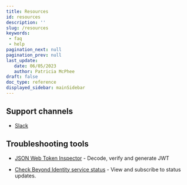 ```yaml
---
title: Resources
id: resources
description: ''
slug: /resources 
keywords: 
 - faq
 - help
pagination_next: null
pagination_prev: null
last_update: 
   date: 06/05/2023
   author: Patricia McPhee
draft: false
doc_type: reference
displayed_sidebar: mainSidebar
---
```




## Support channels
- [Slack](https://join.slack.com/t/byndid/shared_invite/zt-1anns8n83-NQX4JvW7coi9dksADxgeBQ) 




## Troubleshooting tools

- [JSON Web Token Inspector](https://jwt.io/?_gl=1*1etyhvr*rollup_ga*NzYyMjc1NTE5LjE2NzkwNjIyOTk.*rollup_ga_F1G3E656YZ*MTY4MjM3MDI4Ni4xNS4xLjE2ODIzNzAyODYuNjAuMC4w&_ga=2.232725855.1956605135.1682343022-762275519.1679062299) - Decode, verify and generate JWT

<!-- - [Event and audit logging](/docs/view-event-details) - Your applications and services depend on Beyond Identity. Monitoring Beyond Identity's health lets you report specific errors to customers or reduct user impact in case there's an issue.  -->

- [Check Beyond Identity service status](https://status.beyondidentity.com/) - View and subscribe to status updates. 



<!-- ## Common challenges

Explore solutions to common challenges.

[cards of the common challenges: <mark>common issues, authentication issues, and integration issues</mark>] -->

